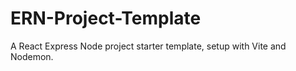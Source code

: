 # ERN-Project-Template
A React Express Node project starter template, setup with Vite and Nodemon. 
